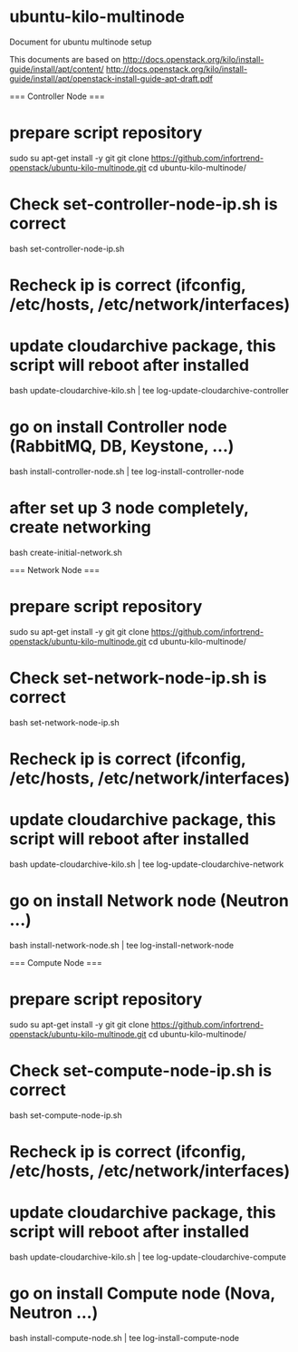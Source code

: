 # ubuntu-kilo-multinode
Document for ubuntu multinode setup

This documents are based on 
http://docs.openstack.org/kilo/install-guide/install/apt/content/
http://docs.openstack.org/kilo/install-guide/install/apt/openstack-install-guide-apt-draft.pdf

=== Controller Node ===
# prepare script repository
sudo su
apt-get install -y git 
git clone https://github.com/infortrend-openstack/ubuntu-kilo-multinode.git 
cd ubuntu-kilo-multinode/

# Check set-controller-node-ip.sh is correct
bash set-controller-node-ip.sh
# Recheck ip is correct (ifconfig, /etc/hosts, /etc/network/interfaces)

# update cloudarchive package, this script will reboot after installed
bash update-cloudarchive-kilo.sh | tee log-update-cloudarchive-controller

# go on install Controller node (RabbitMQ, DB, Keystone, ...)
bash install-controller-node.sh | tee log-install-controller-node

# after set up 3 node completely, create networking
bash create-initial-network.sh


=== Network Node ===
# prepare script repository
sudo su
apt-get install -y git 
git clone https://github.com/infortrend-openstack/ubuntu-kilo-multinode.git 
cd ubuntu-kilo-multinode/

# Check set-network-node-ip.sh is correct
bash set-network-node-ip.sh
# Recheck ip is correct (ifconfig, /etc/hosts, /etc/network/interfaces)

# update cloudarchive package, this script will reboot after installed
bash update-cloudarchive-kilo.sh | tee log-update-cloudarchive-network

# go on install Network node (Neutron ...)
bash install-network-node.sh | tee log-install-network-node




=== Compute Node ===
# prepare script repository
sudo su
apt-get install -y git 
git clone https://github.com/infortrend-openstack/ubuntu-kilo-multinode.git 
cd ubuntu-kilo-multinode/

# Check set-compute-node-ip.sh is correct
bash set-compute-node-ip.sh
# Recheck ip is correct (ifconfig, /etc/hosts, /etc/network/interfaces)

# update cloudarchive package, this script will reboot after installed
bash update-cloudarchive-kilo.sh | tee log-update-cloudarchive-compute

# go on install Compute node (Nova, Neutron ...)
bash install-compute-node.sh | tee log-install-compute-node

